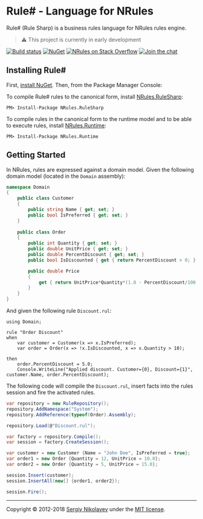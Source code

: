 # Rule# - Language for NRules

Rule# (Rule Sharp) is a business rules language for NRules rules engine.

> :warning: This project is currently in early development

[![Build status](https://img.shields.io/appveyor/ci/nrules/nrules-language.svg)](https://ci.appveyor.com/project/NRules/nrules-language) [![NuGet](https://img.shields.io/nuget/v/NRules.RuleSharp.svg)](https://nuget.org/packages/NRules.RuleSharp) [![NRules on Stack Overflow](https://img.shields.io/badge/stack%20overflow-nrules-orange.svg)](http://stackoverflow.com/questions/tagged/nrules) [![Join the chat](https://img.shields.io/gitter/room/nrules/nrules.svg)](https://gitter.im/nrules/nrules)

## Installing Rule#

First, [install NuGet](https://docs.microsoft.com/nuget/guides/install-nuget). Then, from the Package Manager Console:

To compile Rule# rules to the canonical form, install [NRules.RuleSharp](https://www.nuget.org/packages/NRules.RuleSharp):

    PM> Install-Package NRules.RuleSharp

To compile rules in the canonical form to the runtime model and to be able to execute rules, install [NRules.Runtime](https://www.nuget.org/packages/NRules.Runtime):

    PM> Install-Package NRules.Runtime
    
## Getting Started

In NRules, rules are expressed against a domain model.
Given the following domain model (located in the ```Domain``` assembly):

```c#
namespace Domain
{
    public class Customer
    {
        public string Name { get; set; }
        public bool IsPreferred { get; set; }
    }
    
    public class Order
    {
        public int Quantity { get; set; }
        public double UnitPrice { get; set; }
        public double PercentDiscount { get; set; }
        public bool IsDiscounted { get { return PercentDiscount > 0; } }

        public double Price
        {
            get { return UnitPrice*Quantity*(1.0 - PercentDiscount/100.0); }
        }
    }
}
```

And given the following rule ```Discount.rul```:

```
using Domain;

rule "Order Discount"
when
    var customer = Customer(x => x.IsPreferred);
    var order = Order(x => !x.IsDiscounted, x => x.Quantity > 10);
    
then
    order.PercentDiscount = 5.0;
    Console.WriteLine("Applied discount. Customer={0}, Discount={1}", customer.Name, order.PercentDiscount);
```

The following code will compile the ```Discount.rul```, insert facts into the rules session and fire the activated rules.

```c#
var repository = new RuleRepository();
repository.AddNamespace("System");
repository.AddReference(typeof(Order).Assembly);

repository.Load(@"Discount.rul");

var factory = repository.Compile();
var session = factory.CreateSession();

var customer = new Customer {Name = "John Doe", IsPreferred = true};
var order1 = new Order {Quantity = 12, UnitPrice = 10.0};
var order2 = new Order {Quantity = 5, UnitPrice = 15.0};

session.Insert(customer);
session.InsertAll(new[] {order1, order2});

session.Fire();
```

---
Copyright &copy; 2012-2018 [Sergiy Nikolayev](https://github.com/snikolayev) under the [MIT license](LICENSE.txt).
